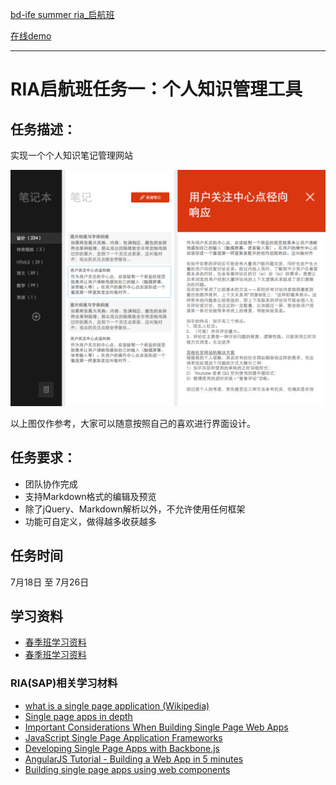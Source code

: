 <a href="https://github.com/baidu-ife/ife/blob/master/2015_summer/task/ria_qihang_01.md">bd-ife summer ria_启航班</a>

<a href="http://sally127.github.io/ifesummer">在线demo</a>

---
# RIA启航班任务一：个人知识管理工具

## 任务描述：

实现一个个人知识笔记管理网站

![示例图](https://raw.githubusercontent.com/baidu-ife/ife/master/2015_summer/asset/ria_qihang_task1_01.png)

以上图仅作参考，大家可以随意按照自己的喜欢进行界面设计。

## 任务要求：

* 团队协作完成
* 支持Markdown格式的编辑及预览
* 除了jQuery、Markdown解析以外，不允许使用任何框架
* 功能可自定义，做得越多收获越多

## 任务时间

7月18日 至 7月26日

## 学习资料

* [春季班学习资料](https://github.com/baidu-ife/ife/tree/master/2015_spring/task/task0001)
* [春季班学习资料](https://github.com/baidu-ife/ife/tree/master/2015_spring/task/task0002)

### RIA(SAP)相关学习材料

* [what is a single page application (Wikipedia)](https://en.wikipedia.org/wiki/Single-page_application)
* [Single page apps in depth](http://singlepageappbook.com/index.html)
* [Important Considerations When Building Single Page Web Apps](http://code.tutsplus.com/tutorials/important-considerations-when-building-single-page-web-apps--net-29356)
* [JavaScript Single Page Application Frameworks](http://stackoverflow.com/questions/14336450/javascript-spa-frameworks-single-page-application)
* [Developing Single Page Apps with Backbone.js](https://singlepagebook.supportbee.com/)
* [AngularJS Tutorial - Building a Web App in 5 minutes](https://www.airpair.com/angularjs/building-angularjs-app-tutorial)
* [Building single page apps using web components](https://www.polymer-project.org/0.5/articles/spa.html)

